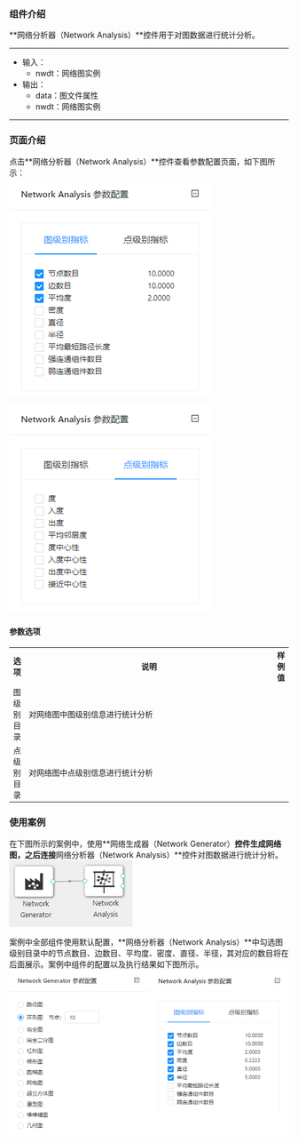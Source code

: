 ### 组件介绍
**网络分析器（Network Analysis）**控件用于对图数据进行统计分析。

<hr/>

- 输入：
  - nwdt：网络图实例
- 输出：
  - data：图文件属性
  - nwdt：网络图实例

<hr/>


### 页面介绍
点击**网络分析器（Network Analysis）**控件查看参数配置页面，如下图所示：  
[ ![](/img/aistudio/network/network-analysis/param-1.png) ](/img/aistudio/network/network-analysis/param-1.png)

[ ![](/img/aistudio/network/network-analysis/param-2.png) ](/img/aistudio/network/network-analysis/param-2.png)

#### 参数选项
<table>
  <tr>
    <th>选项</th>
    <th width="650">说明</th>
    <th>样例值</th>
  </tr>
  <tr>
      <td>图级别目录</td> 
      <td>
      对网络图中图级别信息进行统计分析
      </td> 
      <td></td>
  </tr>
  <tr>
      <td>点级别目录</td> 
      <td>
      对网络图中点级别信息进行统计分析
      </td> 
      <td></td>
  </tr>
</table>

### 使用案例
在下图所示的案例中，使用**网络生成器（Network Generator）**控件生成网络图，之后连接**网络分析器（Network Analysis）**控件对图数据进行统计分析。  
[ ![](/img/aistudio/network/network-analysis/workflow.png) ](/img/aistudio/network/network-analysis/workflow.png)

案例中全部组件使用默认配置，**网络分析器（Network Analysis）**中勾选图级别目录中的节点数目、边数目、平均度、密度、直径、半径，其对应的数目将在后面展示。案例中组件的配置以及执行结果如下图所示。
[ ![](/img/aistudio/network/network-analysis/workflow-result.png) ](/img/aistudio/network/network-analysis/workflow-result.png)